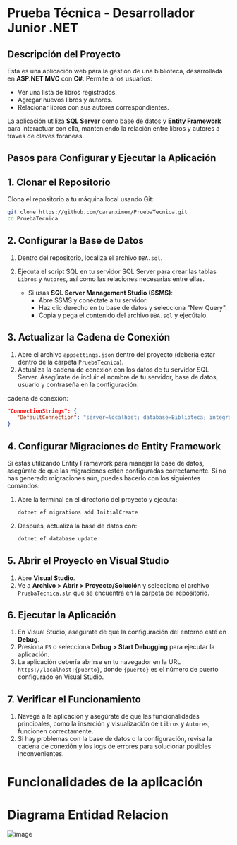 # Prueba Técnica - Desarrollador Junior .NET

## Descripción del Proyecto

Esta es una aplicación web para la gestión de una biblioteca, desarrollada en **ASP.NET MVC** con **C#**. Permite a los usuarios:
- Ver una lista de libros registrados.
- Agregar nuevos libros y autores.
- Relacionar libros con sus autores correspondientes.

La aplicación utiliza **SQL Server** como base de datos y **Entity Framework** para interactuar con ella, manteniendo la relación entre libros y autores a través de claves foráneas.

## Pasos para Configurar y Ejecutar la Aplicación


## 1. Clonar el Repositorio
Clona el repositorio a tu máquina local usando Git:

```bash
git clone https://github.com/carenximem/PruebaTecnica.git
cd PruebaTecnica
```

## 2. Configurar la Base de Datos
1. Dentro del repositorio, localiza el archivo `DBA.sql`.
2. Ejecuta el script SQL en tu servidor SQL Server para crear las tablas `Libros` y `Autores`, así como las relaciones necesarias entre ellas.

   - Si usas **SQL Server Management Studio (SSMS)**:
     - Abre SSMS y conéctate a tu servidor.
     - Haz clic derecho en tu base de datos y selecciona "New Query".
     - Copia y pega el contenido del archivo `DBA.sql` y ejecútalo.

## 3. Actualizar la Cadena de Conexión
1. Abre el archivo `appsettings.json` dentro del proyecto (debería estar dentro de la carpeta `PruebaTecnica`).
2. Actualiza la cadena de conexión con los datos de tu servidor SQL Server. Asegúrate de incluir el nombre de tu servidor, base de datos, usuario y contraseña en la configuración.

 cadena de conexión:
   ```json
   "ConnectionStrings": {
      "DefaultConnection": "server=localhost; database=Biblioteca; integrated security=true; TrustServerCertificate=True;"
   }
   ```

## 4. Configurar Migraciones de Entity Framework 
Si estás utilizando Entity Framework para manejar la base de datos, asegúrate de que las migraciones estén configuradas correctamente. Si no has generado migraciones aún, puedes hacerlo con los siguientes comandos:

1. Abre la terminal en el directorio del proyecto y ejecuta:
   ```bash
   dotnet ef migrations add InitialCreate
   ```
2. Después, actualiza la base de datos con:
   ```bash
   dotnet ef database update
   ```

## 5. Abrir el Proyecto en Visual Studio
1. Abre **Visual Studio**.
2. Ve a **Archivo > Abrir > Proyecto/Solución** y selecciona el archivo `PruebaTecnica.sln` que se encuentra en la carpeta del repositorio.

## 6. Ejecutar la Aplicación
1. En Visual Studio, asegúrate de que la configuración del entorno esté en **Debug**.
2. Presiona `F5` o selecciona **Debug > Start Debugging** para ejecutar la aplicación.
3. La aplicación debería abrirse en tu navegador en la URL `https://localhost:{puerto}`, donde `{puerto}` es el número de puerto configurado en Visual Studio.

## 7. Verificar el Funcionamiento
1. Navega a la aplicación y asegúrate de que las funcionalidades principales, como la inserción y visualización de `Libros` y `Autores`, funcionen correctamente.
2. Si hay problemas con la base de datos o la configuración, revisa la cadena de conexión y los logs de errores para solucionar posibles inconvenientes.

# Funcionalidades de la aplicación



# Diagrama Entidad Relacion

![image](https://github.com/user-attachments/assets/c913542f-9dd6-4431-95a3-22a1ae5bc204)



